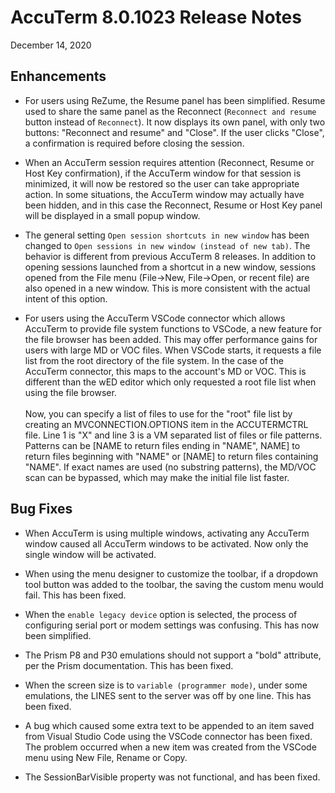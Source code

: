 # AccuTerm 8.0.1023 Release Notes

<PageHeader />

December 14, 2020

## Enhancements

* For users using ReZume, the Resume panel has been simplified. Resume used to share the same panel as the Reconnect (`Reconnect and resume` button instead of `Reconnect`). It now displays its own panel, with only two buttons: "Reconnect and resume" and "Close". If the user clicks "Close", a confirmation is required before closing the session.

* When an AccuTerm session requires attention (Reconnect, Resume or Host Key confirmation), if the AccuTerm window for that session is minimized, it will now be restored so the user can take  appropriate action. In some situations, the AccuTerm window may actually have been hidden, and in this case the Reconnect, Resume or Host Key panel will be displayed in a small popup window.

* The general setting `Open session shortcuts in new window` has been changed to `Open sessions in new window (instead of new tab)`. The behavior is different from previous AccuTerm 8 releases. In addition to opening sessions launched from a shortcut in a new window, sessions opened from the File menu (File->New, File->Open, or recent file) are also opened in a new window. This is more consistent with the actual intent of this option.

* For users using the AccuTerm VSCode connector which allows AccuTerm to provide file system functions to VSCode, a new feature for the file browser has been added. This may offer performance gains for users with large MD or VOC files. When VSCode starts, it requests a file list from the root directory of the file system. In the case of the AccuTerm connector, this maps to the account's MD or VOC. This is different than the wED editor which only requested a root file list when using the file browser.<br><br>Now, you can specify a list of files to use for the "root" file list by creating an MVCONNECTION.OPTIONS item in the ACCUTERMCTRL file. Line 1 is "X" and line 3 is a VM separated list of files or file patterns. Patterns can be [NAME to return files ending in "NAME", NAME] to return files beginning with "NAME" or [NAME] to return files containing "NAME". If exact names are used (no substring patterns), the MD/VOC scan can be bypassed, which may make the initial file list faster.

## Bug Fixes

* When AccuTerm is using multiple windows, activating any AccuTerm window caused all AccuTerm windows to be activated. Now only the single window will be activated.

* When using the menu designer to customize the toolbar, if a dropdown tool button was added to the toolbar, the saving the custom menu would fail. This has been fixed.

* When the `enable legacy device` option is selected, the process of configuring serial port or modem settings was confusing. This has now been simplified.

* The Prism P8 and P30 emulations should not support a "bold" attribute, per the Prism documentation. This has been fixed.

* When the screen size is to `variable (programmer mode)`, under some emulations, the LINES sent to the server was off by one line. This has been fixed.

* A bug which caused some extra text to be appended to an item saved from Visual Studio Code using the VSCode connector has been fixed. The problem occurred when a new item was created from the VSCode menu using New File, Rename or Copy.

* The SessionBarVisible property was not functional, and has been fixed.

<PageFooter />
